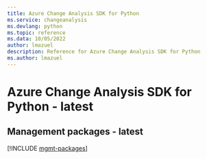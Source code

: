```yaml
---
title: Azure Change Analysis SDK for Python
ms.service: changeanalysis
ms.devlang: python
ms.topic: reference
ms.data: 10/05/2022
author: lmazuel
description: Reference for Azure Change Analysis SDK for Python
ms.author: lmazuel
---
```

# Azure Change Analysis SDK for Python - latest

## Management packages - latest
[!INCLUDE [mgmt-packages](change-analysis-mgmt-index.md)]
